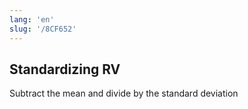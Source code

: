 ```yaml
---
lang: 'en'
slug: '/8CF652'
---
```


## Standardizing RV

Subtract the mean and divide by the standard deviation
